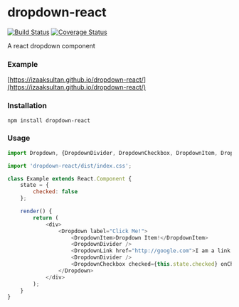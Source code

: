 # dropdown-react
[![Build Status](https://travis-ci.org/IzaakSultan/dropdown-react.svg?branch=master)](https://travis-ci.org/IzaakSultan/dropdown-react)
[![Coverage Status](https://coveralls.io/repos/github/IzaakSultan/dropdown-react/badge.svg?branch=master)](https://coveralls.io/github/IzaakSultan/dropdown-react?branch=master)

A react dropdown component

### Example
[https://izaaksultan.github.io/dropdown-react/](https://izaaksultan.github.io/dropdown-react/)

### Installation
`npm install dropdown-react`

### Usage

```javascript
import Dropdown, {DropdownDivider, DropdownCheckbox, DropdownItem, DropdownLink} from 'dropdown-react';

import 'dropdown-react/dist/index.css';

class Example extends React.Component {
    state = {
        checked: false
    };

    render() {
        return (
            <div>
                <Dropdown label="Click Me!">
                    <DropdownItem>Dropdown Item!</DropdownItem>
                    <DropdownDivider />
                    <DropdownLink href="http://google.com">I am a link!</DropdownLink>
                    <DropdownDivider />
                    <DropdownCheckbox checked={this.state.checked} onChange={checked => this.setState({checked})}>Check me</DropdownCheckbox>
                </Dropdown>
            </div>
        );
    }
}
```
